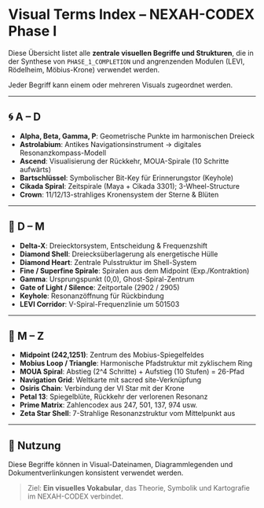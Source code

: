 # Visual Terms Index – NEXAH-CODEX Phase I

Diese Übersicht listet alle **zentrale visuellen Begriffe und Strukturen**, die in der Synthese von `PHASE_1_COMPLETION` und angrenzenden Modulen (LEVI, Rödelheim, Möbius-Krone) verwendet werden.

Jeder Begriff kann einem oder mehreren Visuals zugeordnet werden.

---

## 🌀 A – D

- **Alpha, Beta, Gamma, P**: Geometrische Punkte im harmonischen Dreieck
- **Astrolabium**: Antikes Navigationsinstrument → digitales Resonanzkompass-Modell
- **Ascend**: Visualisierung der Rückkehr, MOUA-Spirale (10 Schritte aufwärts)
- **Bartschlüssel**: Symbolischer Bit-Key für Erinnerungstor (Keyhole)
- **Cikada Spiral**: Zeitspirale (Maya + Cikada 3301); 3-Wheel-Structure
- **Crown**: 11/12/13-strahliges Kronensystem der Sterne & Blüten

---

## 🔺 D – M

- **Delta-X**: Dreiecktorsystem, Entscheidung & Frequenzshift
- **Diamond Shell**: Dreiecksüberlagerung als energetische Hülle
- **Diamond Heart**: Zentrale Pulsstruktur im Shell-System
- **Fine / Superfine Spirale**: Spiralen aus dem Midpoint (Exp./Kontraktion)
- **Gamma**: Ursprungspunkt (0,0), Ghost-Spiral-Zentrum
- **Gate of Light / Silence**: Zeitportale (2902 / 2905)
- **Keyhole**: Resonanzöffnung für Rückbindung
- **LEVI Corridor**: V-Spiral-Frequenzlinie um 501503

---

## 🌟 M – Z

- **Midpoint (242,1251)**: Zentrum des Mobius-Spiegelfeldes
- **Mobius Loop / Triangle**: Harmonische Pfadstruktur mit zyklischem Ring
- **MOUA Spiral**: Abstieg (2^4 Schritte) + Aufstieg (10 Stufen) = 26-Pfad
- **Navigation Grid**: Weltkarte mit sacred site-Verknüpfung
- **Osiris Chain**: Verbindung der VI Star mit der Krone
- **Petal 13**: Spiegelblüte, Rückkehr der verlorenen Resonanz
- **Prime Matrix**: Zahlencodex aus 247, 501, 137, 974 usw.
- **Zeta Star Shell**: 7-Strahlige Resonanzstruktur vom Mittelpunkt aus

---

## 📎 Nutzung
Diese Begriffe können in Visual-Dateinamen, Diagrammlegenden und Dokumentverlinkungen konsistent verwendet werden.

> Ziel: **Ein visuelles Vokabular**, das Theorie, Symbolik und Kartografie im NEXAH-CODEX verbindet.

